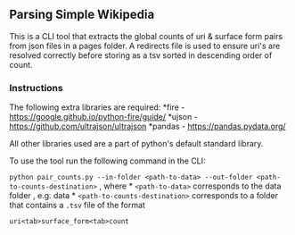 ## Parsing Simple Wikipedia

This is a  CLI tool that extracts the global counts of uri & surface form pairs from json files in a pages folder.
A redirects file is used to ensure uri's are resolved correctly before storing as a tsv sorted in descending order of count.

### Instructions

The following extra libraries are required:
*fire - https://google.github.io/python-fire/guide/
*ujson - https://github.com/ultrajson/ultrajson
*pandas - https://pandas.pydata.org/

All other libraries used are a part of python's default standard library.

To use the tool run the following command in the CLI:

`python pair_counts.py --in-folder <path-to-data> --out-folder <path-to-counts-destination>` , where
	* `<path-to-data>` corresponds to the data folder , e.g. data
	* `<path-to-counts-destination>` corresponds to a folder that contains a `.tsv` file of the format

```
uri<tab>surface_form<tab>count
```

